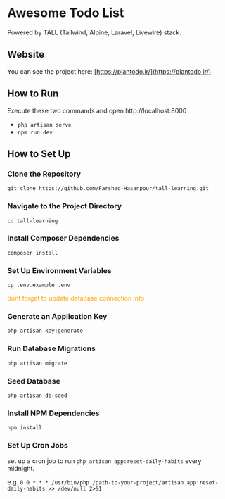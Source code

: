 # Awesome Todo List

Powered by TALL (Tailwind, Alpine, Laravel, Livewire) stack.

## Website
You can see the project here:
[https://plantodo.ir/](https://plantodo.ir/)

## How to Run
Execute these two commands and open http://localhost:8000

- ```php artisan serve```
- ```npm run dev```


## How to Set Up
### Clone the Repository
```git clone https://github.com/Farshad-Hasanpour/tall-learning.git```

### Navigate to the Project Directory
```cd tall-learning```

### Install Composer Dependencies
```composer install```

### Set Up Environment Variables
```cp .env.example .env```
<p style="color: orange;">dont forget to update database connection info</p>

### Generate an Application Key
```php artisan key:generate```

### Run Database Migrations
```php artisan migrate```

### Seed Database
```php artisan db:seed```

### Install NPM Dependencies
```npm install```

### Set Up Cron Jobs
set up a cron job to run ```php artisan app:reset-daily-habits``` every midnight.

e.g.
```0 0 * * * /usr/bin/php /path-to-your-project/artisan app:reset-daily-habits >> /dev/null 2>&1```

